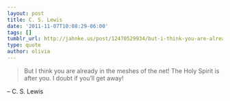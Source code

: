 ```yaml
---
layout: post
title: C. S. Lewis
date: '2011-11-07T10:08:29-06:00'
tags: []
tumblr_url: http://jahnke.us/post/12470529934/but-i-think-you-are-already-in-the-meshes-of-the
type: quote
author: olivia
---
```


> But I think you are already in the meshes of the net! The Holy Spirit is after you. I doubt if you’ll get away!

– C. S. Lewis
